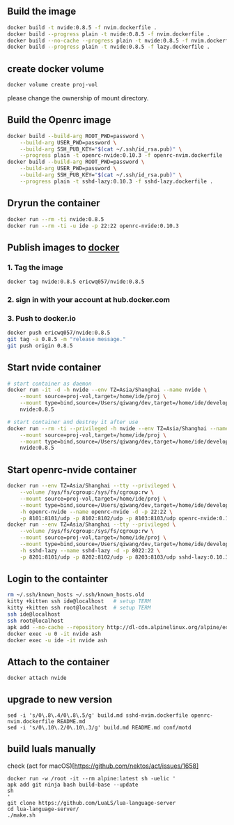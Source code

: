 ## Build the image

```sh
docker build -t nvide:0.8.5 -f nvim.dockerfile .
docker build --progress plain -t nvide:0.8.5 -f nvim.dockerfile .
docker build --no-cache --progress plain -t nvide:0.8.5 -f nvim.dockerfile .
docker build --progress plain -t nvide:0.8.5 -f lazy.dockerfile .
```

## create docker volume

```sh
docker volume create proj-vol
```

please change the ownership of mount directory.

## Build the Openrc image

```sh
docker build --build-arg ROOT_PWD=password \
	--build-arg USER_PWD=password \
	--build-arg SSH_PUB_KEY="$(cat ~/.ssh/id_rsa.pub)" \
	--progress plain -t openrc-nvide:0.10.3 -f openrc-nvim.dockerfile .
docker build --build-arg ROOT_PWD=password \
	--build-arg USER_PWD=password \
	--build-arg SSH_PUB_KEY="$(cat ~/.ssh/id_rsa.pub)" \
	--progress plain -t sshd-lazy:0.10.3 -f sshd-lazy.dockerfile .
```
## Dryrun the container

```sh
docker run --rm -ti nvide:0.8.5
docker run --rm -ti -u ide -p 22:22 openrc-nvide:0.10.3
```

## Publish images to [docker](hub.docker.com)

### 1. Tag the image

```sh
docker tag nvide:0.8.5 ericwq057/nvide:0.8.5
```

### 2. sign in with your account at hub.docker.com

### 3. Push to docker.io

```sh
docker push ericwq057/nvide:0.8.5
git tag -a 0.8.5 -m "release message."
git push origin 0.8.5
```

## Start nvide container

```sh
# start container as daemon
docker run -it -d -h nvide --env TZ=Asia/Shanghai --name nvide \
    --mount source=proj-vol,target=/home/ide/proj \
    --mount type=bind,source=/Users/qiwang/dev,target=/home/ide/develop \
    nvide:0.8.5

# start container and destroy it after use
docker run --rm -ti --privileged -h nvide --env TZ=Asia/Shanghai --name nvide \
    --mount source=proj-vol,target=/home/ide/proj \
    --mount type=bind,source=/Users/qiwang/dev,target=/home/ide/develop \
    nvide:0.8.5
```

## Start openrc-nvide container

```sh
docker run --env TZ=Asia/Shanghai --tty --privileged \
    --volume /sys/fs/cgroup:/sys/fs/cgroup:rw \
    --mount source=proj-vol,target=/home/ide/proj \
    --mount type=bind,source=/Users/qiwang/dev,target=/home/ide/develop \
    -h openrc-nvide --name openrc-nvide -d -p 22:22 \
    -p 8101:8101/udp -p 8102:8102/udp -p 8103:8103/udp openrc-nvide:0.10.3
docker run --env TZ=Asia/Shanghai --tty --privileged \
    --volume /sys/fs/cgroup:/sys/fs/cgroup:rw \
    --mount source=proj-vol,target=/home/ide/proj \
    --mount type=bind,source=/Users/qiwang/dev,target=/home/ide/develop \
    -h sshd-lazy --name sshd-lazy -d -p 8022:22 \
    -p 8201:8101/udp -p 8202:8102/udp -p 8203:8103/udp sshd-lazy:0.10.3
```

## Login to the containter

```sh
rm ~/.ssh/known_hosts ~/.ssh/known_hosts.old
kitty +kitten ssh ide@localhost   # setup TERM
kitty +kitten ssh root@localhost  # setup TERM
ssh ide@localhost
ssh root@localhost
apk add --no-cache --repository http://dl-cdn.alpinelinux.org/alpine/edge/main ca-certificates curl
docker exec -u 0 -it nvide ash
docker exec -u ide -it nvide ash
```

## Attach to the container

```
docker attach nvide
```

## upgrade to new version
```shell
sed -i 's/0\.8\.4/0\.8\.5/g' build.md sshd-nvim.dockerfile openrc-nvim.dockerfile README.md
sed -i 's/0\.10\.2/0\.10\.3/g' build.md README.md conf/motd
```
## build luals manually

check (act for macOS)[https://github.com/nektos/act/issues/1658]

```
docker run -w /root -it --rm alpine:latest sh -uelic '
apk add git ninja bash build-base --update
sh
'
git clone https://github.com/LuaLS/lua-language-server
cd lua-language-server/
./make.sh
```
